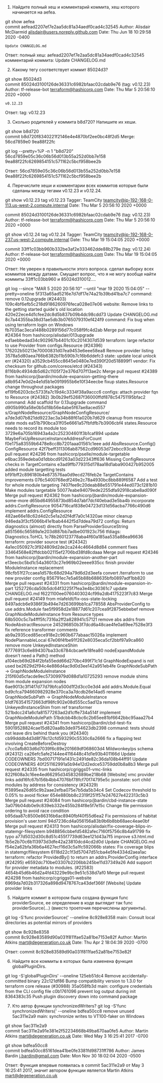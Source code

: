 

1) Найдите полный хеш и комментарий коммита, хеш которого начинается на aefea.

git show aefea                                                                                                                                                             
commit aefead2207ef7e2aa5dc81a34aedf0cad4c32545
Author: Alisdair McDiarmid <alisdair@users.noreply.github.com>
Date:   Thu Jun 18 10:29:58 2020 -0400

    Update CHANGELOG.md
    
Ответ: 
  полный хеш: aefead2207ef7e2aa5dc81a34aedf0cad4c32545
  комментарий коммита: Update CHANGELOG.md


2) Какому тегу соответствует коммит 85024d3?

git show 85024d3            
commit 85024d3100126de36331c6982bfaac02cdab9e76 (tag: v0.12.23)
Author: tf-release-bot <terraform@hashicorp.com>
Date:   Thu Mar 5 20:56:10 2020 +0000

    v0.12.23

Ответ: 
  tag: v0.12.23

3) Сколько родителей у коммита b8d720? Напишите их хеши.

git show  b8d720                 
commit b8d720f8340221f2146e4e4870bf2ee0bc48f2d5
Merge: 56cd7859e0 9ea88f22fc

git log --pretty=%P -n 1 "b8d720"
56cd7859e05c36c06b56d013b55a252d0bb7e158 9ea88f22fc6269854151c571162c5bcf958bee2b

Ответ:
  56cd7859e05c36c06b56d013b55a252d0bb7e158 
  9ea88f22fc6269854151c571162c5bcf958bee2b



4) Перечислите хеши и комментарии всех коммитов которые были сделаны между тегами v0.12.23 и v0.12.24.

git show v0.12.23
tag v0.12.23
Tagger: TeamCity <teamcity@ip-192-168-0-113.us-west-2.compute.internal>
Date:   Thu Mar 5 20:56:10 2020 +0000

commit 85024d3100126de36331c6982bfaac02cdab9e76 (tag: v0.12.23)
Author: tf-release-bot <terraform@hashicorp.com>
Date:   Thu Mar 5 20:56:10 2020 +0000


git show v0.12.24
tag v0.12.24
Tagger: TeamCity <teamcity@ip-192-168-0-237.us-west-2.compute.internal>
Date:   Thu Mar 19 15:04:05 2020 +0000

commit 33ff1c03bb960b332be3af2e333462dde88b279e (tag: v0.12.24)
Author: tf-release-bot <terraform@hashicorp.com>
Date:   Thu Mar 19 15:04:05 2020 +0000


Ответ: Не уверен в правильности этого вопроса. сделал выборку всех коммитов между датами.
Смущает вопрос, что я не могу вообще найти  коммиты 33ff1c03bb960 и 85024d310012....

git log --since "MAR 5 2020 20:56:10" --until "mar 19 2020 15:04:05" --pretty=oneline
5f313a65ad5216e7d7df17e74a21b39bd41ba7c7 command: remove 0.12upgrade (#24403)
109c4bf6efb5c218d9186260976feca028e07e06 website: Remove links to the getting started guide's old location
420e22ece4d1cfee2dc8d5b837b09b4dc98cdd73 Update CHANGELOG.md
8c7a44355ba38d31ae5db3b0765079310ef424f9 command: Fix bug when using terraform login on Windows
fb7035ac3eca1488b0289156d77c058f9fc4d2ab Merge pull request #24364 from hashicorp/alisdair/013upgrade
ed1aebbedad34c902967b4401c10c2014307d539 terraform: large refactor to use Provider from configs.Resource (#24396)
176202b50213e70000831d07ea9453e6eee58ea8 Remove provider listing
3578a5d80aea766b6382b11b590b7c16b6ddefc3 state: update local unlock err (#24320)
a3529cb455cc8645e0480e7ed390f20d518899f1 vendor: Fix checksum for github.com/coreos/etcd (#24343)
8116b9c4934db5d62c1105f72e376d707f13ae2c Merge pull request #24389 from hashicorp/jbardin/module-expansion-getting-there
a8b9547e0d2e4e1d5b1e0919955b6e10f34eecbe fixup states.Resource change throughout packages
ef19fb6203cbc5733fa7c19d4c3334f38a9accc6 configs: attach provider fqn to Resource (#24382)
3b0b29ef52687f36000ffdf878c54751195bfac2 command: Add scaffold for 0.13upgrade command
d905b990a58e0b5d18b56e4abe5f67ae8aced557 s/GraphNodeResource/GraphNodeConfigResource/
a7de3d07b821dd9223ac3a34b88f61a020b7d629 cleanup from resource state mods
ea51b790bca31f05e6661a57fbfdfb7b3906cbf4 states.Resource needs to record its module too
3729e6a705b16943a4a2c252304601f3b1caf894 update MaybeFixUpResourceInstanceAddressForCount
f0e175a83559b6478e8cc8b7201aaa01561c1eee add AbsResource.Config() ConfigResource
42f7beff311306ab87562cd96053d72ebcc93cab Merge pull request #24296 from hashicorp/pselle/module-targetable
e6bac359edeba0d1dbbcd91263a03d22343ff636 Missing ConfigResource checks in TargetContains
e3ad9ffb779315d178aa18d1aba900427b952005 added module targetting tests
bf91bff2c896180b4e873576aa0d9ecd276feb2e TargetContains improvements
076c5400768edf249e2c78a4930bc8bb889f6587 Add a test for whole module targeting
7407fee9c20deab88e551791e44ed073c1281b10 Make modules targetable
50077eabe94079ede2255dfa92918cabe8ad090f Merge pull request #24362 from hashicorp/jbardin/module-expansion-some-more
d65bd64955873bd854d7abf7dcf40ebad3e5ba4b incorporate addrs.ConfigResource
9054716caf838e04723d131d56acba7766c490d6 implement addrs.ConfigResource
482ae66e18c62d4d2c5e1a2d2f4df7a0c14320ae minor cleanup
946eda3f3cf5066b41e1bab4442f5d7ddea79d72 configs: Return diagnostics (almost) directly from ParseProviderSourceString
a851566c56589a1e203d887bb7adbe001923c756 tfdiags: Diagnostics.ToHCL
1c78b260123778aba4f60a185aa535a88ea96636 terraform: provider source test (#24342)
4a1ec050927c3f924809d2de2ca244c4664d8d84 comment fixes
33464568e82ffdcbb02115ef2706bd38fd8cdaaa Merge pull request #24346 from hashicorp/jbardin/module-expansion-another-part
e13eecbc5bd1c54a36013c27e969b02eeee935cc finish provider ModuleInstance replacement
98cfb51f27ccaea1d578c68d294a79d6d2d3eefa convert /terraform to use new provider config
856791ec7e5a65b88b688635bfb0897adf1bb820 Merge pull request #24331 from hashicorp/jbardin/module-expansion-in-part
1252726cda50b5dc64f3225f7fea3e4bc30361c7 update CHANGELOG.md
f6221100ee0760403024cf99a2db4175223f7c83 Merge pull request #24149 from mlafeldt/fix-oss-state-locking
8497adcb6e9386f3b494e7d263699bb1ca778558 AbsProviderConfig to use addrs.Module
fae5f9958d2e18877d61c207cea9f2875ebbebef remove GraphNodeModuleInstance from Resource types
68b500c5c7a4fff5fc7316a2ff2a828941c57121 remove abs addrs from NodeAbstractResource
245296850b3f7dcd6a48cae4fe0a69ee7528e3f3 fix reference transformer comments
ab9a2935ced85ece918e2c960b677abaac15026a implement NodePlannableLocal
67e06f4fbe91f262e8035eca5cf2bbf97a9ca860 remove more UnkeyedInstanceShim
87776913c6e894307ba33c6784cbcaefe18fea80 nodeExpandModule doesn't need a Path() method
a104ecb69d284f2bfa55edd66d270bc499f71c1d GraphNodeExpand is not used
be2629d2f94c4e886d4ac9d0d3ee142a951eb4fe GraphNodeSubPath -> GraphNodeModuleInstance
215f60d5cfacde9ec57309979d088d1a10725293 remove module shims from module expansion nodes
6ae9013c3f14f7d77d79bfca500d1f2d3cc0e3d4 add addrs.Module.Equal
bd9cfca794660982928e370ca3a7dcdb26e14ad5 rename GraphNodeSubPath -> GraphNodeModuleInstance
b1df763541572663df98fc902e08d555cc5ad12a remove UnkeyedInstanceShim from ref transformer
521bdcc241a6cfa81577263ad2d1cffe734a514f implement GraphNodeModulePath
51bdcbb48cbc6c2b65ee81bf6642bbc95aaa27b4 Merge pull request #24341 from hashicorp/jbardin/cbd-test-fix
59019528824cae15d820aa8b3de9754623db2398 command: tests should not leave dirs behind thank you (#24340)
cb99dddb4d3d8f78c12cfd593290c5530c6a2666 fix a flapping test involving CreateBeforeDestroy
c7cc0afb803d6d7039f6c89e201669df068603d4 Mildwonkey/ps schema (#24312)
ca26efc5afe2144ee4116448c41d1e93b401166d Update CODEOWNERS
7bd00717191e1431c2491de82c36da108b44ff91 Update CODEOWNERS
40f251162991a5b94e12d2edce53759dd0b8a8b3 Merge pull request #24335 from hashicorp/cgriggs01-vmc-links
822f608a3c16ee4ed66295d345832689be218b68 [Website] vmc provider links
add16fc67b156b4bb47076bf78fcf70f74795e5c jsonstate: sort child modules by address for consistency (#24329)
ff3895ea26d65c9b2aae2efba075e7b5da5b34c4 Set Codecov threshold to 0.05% to avoid flicker
654e880bb8c2319f251f57e247627e422313c5b3 Merge pull request #24084 from hashicorp/jbardin/cbd-instance-state
3a079b04db0e9c839eb332e455b284f8e5f7e15c Change file permission ordering to avoid race condition
b95daa87c8500e86316b6ac8940fbf40f55d6ea2 Fix permissions of habitat provision's user.toml
94d7236cd4a056156a83b9b6b8bb68aec4eae0bf Merge pull request #24313 from hashicorp/alisdair/fix-coverage-blips-in-statemgr-filesystem
b948856cbbefd5482afec7160f5756c8b4a91799 fix typo
a77d5032d30c8d51c455f7739d63ee121d43a7f5 improve s3.html.md
1b5e2b70c6b113973d3dfe42a23810dcd4cd2d0d Update CHANGELOG.md
f54e2a62bfa36b6a4627ecf16d3c5a1fc592066b states: Fix coverage blips in statemgr/filesystem
6118d22c1f3d57047d51cba4e5fe4334d2aea1ac terraform: refactor ProvidedBy() to return an addrs.ProviderConfig interface (#24295)
e6592dc710be03307b2206bb245be11d37349a26 Add support for provider metadata to modules. (#22583)
4654b45d6b46d2a4fd43229e9bc9e51c538d7af0 Merge pull request #24298 from hashicorp/cgriggs01-website
6969da7d02b317326a898d9478767ca43def366f [Website] Update provider links


5) Найдите коммит в котором была создана функция func providerSource, ее определение в коде выглядит так func providerSource(...) (вместо троеточия перечислены аргументы).

git log -S'func providerSource(' --oneline 
8c928e8358 main: Consult local directories as potential mirrors of providers
                                                                            
git show 8c928e8358                             
commit 8c928e83589d90a031f811fae52a81be7153e82f
Author: Martin Atkins <mart@degeneration.co.uk>
Date:   Thu Apr 2 18:04:39 2020 -0700

Ответ: commit 8c928e83589d90a031f811fae52a81be7153e82f

6) Найдите все коммиты в которых была изменена функция globalPluginDirs.

git log -S'globalPluginDirs' --oneline
125eb51dc4 Remove accidentally-committed binary
22c121df86 Bump compatibility version to 1.3.0 for terraform core release (#30988)
35a058fb3d main: configure credentials from the CLI config file
c0b1761096 prevent log output during init
8364383c35 Push plugin discovery down into command package

7) Кто автор функции synchronizedWriters?
git log -S'func synchronizedWriters(' --oneline
bdfea50cc8 remove unused
5ac311e2a9 main: synchronize writes to VT100-faker on Windows
                                                                                      
git show 5ac311e2a9                            
commit 5ac311e2a91e381e2f52234668b49ba670aa0fe5
Author: Martin Atkins <mart@degeneration.co.uk>
Date:   Wed May 3 16:25:41 2017 -0700

git show bdfea50cc8                         
commit bdfea50cc85161dea41be0fe3381fd98731ff786
Author: James Bardin <j.bardin@gmail.com>
Date:   Mon Nov 30 18:02:04 2020 -0500

Ответ: Функция впервые появилась в commit 5ac311e2a9 от May 3 16:25:41 2017, значит автором функции является Martin Atkins <mart@degeneration.co.uk>




